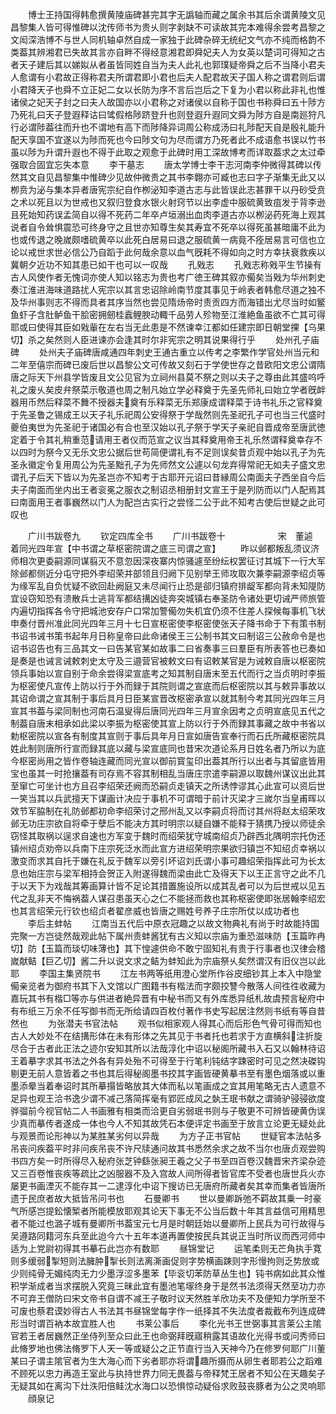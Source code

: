 <!-- { "loadSidebar": true } -->
　　博士王持国得韩愈撰黄陵庙碑甚完其字无譌轴而藏之属余书其后余谓黄陵文见昌黎集人皆可得惟碑以沈传师书为贵乆则字剥缺不可读故其完本难得余尝考昌黎之文闳深浩博不与世人同机轴卓然自成一家独于此碑杂碎无统纪文气亦不纯而格韵不类葢其辨湘君已失故其言亦自畔不得经意湘君即舜妃夫人为女英以楚词可得知之古者天子建后其以娣姒从者虽皆同姓自当为夫人此礼也郭璞疑帝舜之后不当降小君夫人愈谓有小君故正得称君夫所谓君即小君也后夫人配君故天子国人称之谓君则后谓小君降天子也舜不立正妃二女以长防为序不言后岂后之下复为小君以称此非礼也惟诸侯之妃天子封之曰夫人故国亦以小君称之对诸侯以自称于国也书称舜曰五十陟方乃死礼曰天子登遐释诂曰骘假格陟跻登升也则登遐升遐同文舜为陟方自是南廵狩凡行必谓陟葢往而升也不谓地有高下而陟降异词周公称成汤曰礼陟配天自是殷礼能升配天享国不宜遂以为陟而死也今曰陟文句为尽而谓方乃死者此不成语愈书误以竹书虽以陟为升谓升遐也不得于此取之观愈于此碑时用工深故博考而详取葢求之太过牵强取合固宜忘失本意
　　李干墓志
　　唐太学博士李干志河南李仲微得其碑以传然其文自见昌黎集中惟碑少见故仲微贵之其书李翺亦可臧也志曰字子渐集无此又以栁贲为泌与集本异者唐宪宗纪自作栁泌知李道古志与此皆误此志甚罪干以丹砂受贲之术以死且以为世戒也又叙归登食水银火射窍节以出李虚中服硫黄致疽发于背李逊且死始知药误孟简自以得不死药二年卒卢垣溺出血肉李道古亦以栁泌药死海上观其说者自令耸惧震恐可终身守之且世亦知尊生矣其寿宜不死卒以得死虽甚暗庸不此为也或传退之晚嵗颇嗜硫黄卒以此死白居易曰退之服硫黄一病竟不痊居易言可信也立论以戒世求世必信公乃自蹈于此何哉余意以血气旣耗不得如向之时方幸扶衰救疾以冀朝夕近功不知其患已如干也可以一叹哉
　　孔戣志
　　孔戣志称戣平生节操有古人风使作者无愧词亦使人知以铭志为贵也考广徳王碑其叙亦僃矣当戣为华州刺史奏江淮进海味道路扰人宪宗以其言忠诏除岭南节度其事见于岭表者韩愈尽道之独不及华州事则志不得而具者其序当然也尝见隋炀帝时责贡四方而海错出尤尽当时如鳘鱼虾子含肚鲈鱼干脍密拥劒桂蠧鲤腴动輙千品劳人殄物至江淮絶鱼虽欲不亡其可得耶或曰使得其臣如戣軰在左右当无此患是不然谏幸江都如任建宗即日朝堂捰【乌果切】杀之矣然则人臣进谏亦会逢其时尔非宪宗之明其说果得行乎
　　处州孔子庙碑
　　处州夫子庙碑唐咸通四年刺史王通古重立以传考之李繁作学官处州当元和二年至僖宗而碑已废后世以昌黎公文可传故又刻石于学使世存之昔欧阳文忠公谓隋唐之际天下州县学皆废且文公见官为立祠州县莫不祭之则以夫子之尊由此其盛呜呼礼之废乆矣皮弁祭菜示敬道也周之制凡始立学必释奠于先圣先师礼曰始立学者旣衅器用币然后释菜不舞不授器夫奠有乐释菜无乐郑康成谓释菜于诗书礼乐之官释奠于先圣鲁之锡成王以天子礼乐祀周公安得祭于学哉然则先圣祀孔子可也当三代盛时夔伯夷世为先圣祀于诸国必有合也至汉始以孔子祭于学天子亲祀自晋成帝至唐武徳定着于令其礼稍重范请用王者仪而范宣之议当其释奠用帝王礼乐然谓释奠幸存不以四时为祭今又无乐文忠公据后世苟简便谓礼有不足则误矣昔贞观中始以孔子为先圣永徽定令复用周公为先圣黜孔子为先师然文公遽以句龙弃得常祀无如夫子盛文忠谓孔子后天下皆以为先圣岂亦不知考于古耶开元诏曰昔縁周公南面夫子西坐自今后夫子南面而坐内出王者衮冕之服衣之制诏丞相册封文宣王于是列防而以门人配焉其曰南面用王者事巍然以门人为配岂古实行之尝怪二公于此不知考古使后世疑之此可叹也

　　广川书跋卷九
　　钦定四库全书
　　广川书跋卷十　　　　　　宋　董逌　着同光四年宣【中书谓之草枢密院谓之底三司谓之宣】
　　昨以邺都叛乱须议济师相次更委嗣源同谋翦灭不意忽因深夜寨内惊骚遽至纷纭权罢征讨其城下一行大军除邺都侧近分屯守把外李绍荣并部领且归阙下见别举王师攻取次兼李嗣源李绍贞等为缘军乱自负忧疑不欲回赴阙庭又未尽闻行止恐是郤归镇府排龊军都向背未知隄防宜设窃知恐有溃散兵士逃背军都结搆凶徒奔突城镇右奉圣防令诸处更切诫严师旅管内遍切指挥各令守把城池安存户口常加警僃勿失机宜仍须不住差人探候每事机飞状申奏付晋州准此同光四年三月十七日宣枢密使李枢密使张天子降书命于下有策书制书诏书诫书策书起年月日称皇帝曰此命诸侯王三公制书其文曰制诏三公赦命令是也诏书诏告也有三品其文一曰告某官某如故事二曰省奏事三曰羣臣有所表答也已奏如是奏是也诫言诫敕刺史太守及三邉营官被敕文曰有诏敕某官是为诫敕自唐以枢密院领兵事始以宣自别于命余尝得梁宣底考之知其制自唐末至五代而行之当贞明时李振为枢密使凡宣传上防以行于外而録于其院则谓之宣底而后枢密院以其与敕异事故以其诏命谓之宣其制于事后具月日臣某宣晋改枢密承宣以就其制今考其同光四年三月宣其书葢与梁同制也河南石温叟得后唐同光四年三月宣余因考之贞明宣底见五代之制葢自唐末相承如此梁以李振为枢密使其宣上防以行于外而録其事藏之故中书省以勅枢密院以宣各有制度其宣则于事后具年月日宣如唐告宣奉行而石氏所藏枢密院具姓此制则唐所行宣而録其底以藏与梁宣底同也昔宋次道论系月日姓名者乃所以为底今枢密尚用之皆作卷轴连藏而同光宣以御前寳玺印出葢其所行以出者与其留底皆用宝也虽其一时抢攘葢有司存焉不容其制相乱当唐庄宗遣李嗣源以取魏州谋议出此其至窜亡可坐计也方且召李绍荣还阙而恐嗣贞走镇天之所诱悖谬其心此宣可以资后世一笑当其以兵武擅天下谋画计决应于事机不可谓暗于前计灭梁才三嵗尔当皇甫晖以效节军脇制在礼防邺都初命李绍荣讨之邢州乱又以李嗣贞将而讨其州将赵太绍荣攻邺无功庄宗欲自将牵于孽后不能决方其时明宗以疑自嫌不能释于猜携乃授以师徒余窃怪其取祸以逞求自速也方军变于魏时而绍荣犹守城南绍贞乃辟西北隅明宗托伪还镇州绍贞劝帝以兵南下庄宗死泛水而此宣方进绍荣明宗果欲归镇岂不知绍贞幸祸以激变而求其自托于嫌在礼反于魏军以旁引坏诏刘氏谓小事可趣绍荣指挥此可为长太息也始庄宗与梁军相持会贺正入附遂得魏而梁由此亡及得天下以王正言守之此不几于以天下为戏哉其筹画算计皆不足论其措置施设所以成其乱者可以为后世戒以见五代之乱非天不悔祸葢人谋召患虽天心之仁不能拯而救也其称枢密使即张居翰李绍宏也其言绍荣元行钦也绍贞者翟彦威也皆唐之赐姓号养子庄宗所仗以成功者也
　　李后主蚌帖
　　江南当五代后中原衣冠趣之以故文物典礼有尚于时故能持国完聚一方岂徒然哉观此帖下属州责蚌酱犹有古义知以宗庙为重恐滋味防【玉篇昨冉切】防【玉篇而琰切味薄也】其下惶遽供命不敢宁固知礼有贵于行事者也汉律会稽嵗献鲒【巨乙切】酱二升以说文求之鲒为蚌知此为宗庙祭乆矣然谓汉有旧仪岂以此耶
　　李国主集贤院书
　　江左书两等纸用澄心堂所作谷皮细钞其上本入中隐堂僃亲览者为御府书其下入文馆以广图籍书有楷法而字颇挍讐今散落人间徃徃收藏为嘉玩其书有楷□等亦与供进者絶异晋有中秘书而又有外库悉异纸札故虞预言秘府中有布纸三万余不任写御书而无所给请四百枚付著作书史写起居注然则书纸有等自昔然也
　　为张潜夫书官法帖
　　观书似相家观人得其心而后形色气骨可得而知也古人大妙处不在结搆形体在未有形体之先其见于书者托也若求于方直横斜注折旋尽合于古者此正法之迹尔安知其所以法哉淳化中诏以秘阁所藏书入石又以翰林待诏王着摹字求其书法之外各有异处殆不可得至于行笔利钝结字踈密时可见之然决磔钩剔更无前人意皆着之书也其后得秘阁墨书挍其字画皆硬黄摹书至有墨色烟落或以重墨添晕当着奉诏时其所摹搨皆略放其大体而私以笔画成之宜其用笔略无古人遗意不足异也观王洽书逸少谓不减己落简挥毫有郢匠成风之埶王珉书献之谓骑驴骎骎欲度骅骝前今视官帖二人书画雅有相类而洽更自劣弱珉书则与子敬更不可辨皆硬黄伪误少真而摹传者遂成一体也今人不知其故凭石本便评定书画至于放言立论更无疑处此与观景而论形神以为某胜某劣何以异哉
　　为方子正书官帖
　　世疑官本法帖多吊丧问疾葢平时非问疾吊丧不许尺牍通问故其书悉然余求之故不当尔也唐贞观尝购书四方矣一时所得尽入秘府张芝钟繇张昶王羲之父子书至四百卷汉魏晋宋齐梁杂迹又三百卷惟丧疾等疏比之凶服器不及入宫故人间所得者皆官库不受者也唐世兵火亦屡更书画湮灭不能存其一二逮淳化中诏下搜访已无唐府所藏者矣其幸而集者皆唐所遗于民庶者故大抵皆吊问书也
　　石曼卿书
　　世以曼卿跅弛不羁故其乗一时豪气所感岂提鈆懐椠者所能模放耶观其论天下事无不公当后数十年其言益信可用精思者不能过也潞子城有曼卿所书葢宝元七月是时朝廷始以曼卿所上民兵为可行故得与吴遵路同籍河东兵至此迨今六十五年本道再置使按民兵其说正当时所议而西河师中适为上党尉初得其书摹石此岂亦有数耶
　　昼锦堂记
　　运笔柔则无芒角执手寛则多缓弱掣短则法臃肿掣长则法离澌画促则字势横画踈则字形慢拘则乏势放或少则纯骨无媚纯肉无力少墨浮涩多墨苯【毕衮切苯防草丛生也】钝书病如此其众惟积学渐成者当求摆脱入究竟三昧此宜有墨池笔塜终身于是然书法须得天然至功力亦不可弃王僧防曰宋文帝书自谓不减王子敬时议天然胜羊欣功夫不及便知力学所至不可废也蔡君谟妙得古人书法其书昼锦堂每字作一纸择其不失法度者裁截布列连成碑形当时谓百衲本故宜胜人也
　　书莱公事后
　　李化光书王世弼事其言莱公主隂官若王者居巍然正坐侍列至众曰此王也命弼拜旣寤稍露其语故化光得书或问秀师曰此脩罗地也佛法脩罗下人天一等或疑公之正节直行当入天神今乃在修罗何耶广川董某曰子谓主隂官者为生大海心而下劣者耶亦将谓趣所摄而从卵生者耶若公之蹈难不顾死以忠力再造王室此与执持世界力同无畏葢与帝释梵王居者不知公在天趣矣子无疑其如在离沟下灶泆阳倍鲑沈水海口以恐惧惊动疑俗求败鼓丧豚者为公之灵响耶
　　顔泉记
